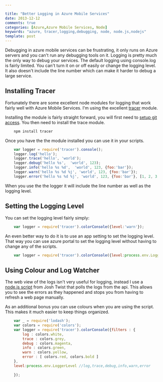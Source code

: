 ```yaml
---

title: "Better Logging in Azure Mobile Services"
date: 2013-12-12
comments: true
categories: [Azure,Azure Mobile Services, Node]
keywords: "azure, tracer,logging,debugging, node, node.js,nodejs" 
template: post
---
```


Debugging in azure mobile services can be frustrating,  it only runs on Azure servers and you can't run any debugging tools on it.  Logging is pretty much the only way to debug your services. The default logging using console.log is fairly limited.  You can't turn it on or off easily or change the logging level. It also doesn't include the line number which can make it harder to debug a large service.
<!--more-->

## Installing Tracer ##
Fortunately there are some excellent node modules for logging that work fairly well with Azure Mobile Services. I'm using the excellent [tracer](https://github.com/baryon/tracer) module. 

Installing the module is fairly straight forward, you will first need to [setup git access](http://www.windowsazure.com/en-us/develop/mobile/tutorials/store-scripts-in-source-control/). You then need to install the trace module.
```javascript
    npm install tracer
```
Once you have the the module installed you can use it in your scripts.
```javascript
    var logger = require('tracer').console();
    logger.log('hello');
    logger.trace('hello', 'world');
    logger.debug('hello %s',  'world', 123);
    logger.info('hello %s %d',  'world', 123, {foo:'bar'});
    logger.warn('hello %s %d %j', 'world', 123, {foo:'bar'});
    logger.error('hello %s %d %j', 'world', 123, {foo:'bar'}, [1, 2, 3, 4], Object);
```
When you use the the logger it will include the line number as well as the logging level.

## Setting the Logging Level ##

You can set the logging level fairly simply:
```javascript
    var logger = require('tracer').colorConsole({level:'warn'});
```
An even better way to do it is to use an app setting to set the logging level.  That way you can use azure portal to set the logging level without having to change any of the scripts.
```javascript
    var logger = require('tracer').colorConsole({level:process.env.LoggerLevel});
```
## Using Colour and Log Watcher ##
The web view of the logs isn't very useful for logging, instead I use a [node.js script](http://www.thejoyofcode.com/A_Mobile_Services_Log_Watcher_Day_6_.aspx) from Josh Twist that polls the logs from the api. This allows you to see the errors as they happened and stops you from having to refresh a web page manually.

As an additional bonus you can use colours when you are using the script. This makes it much easier to keep things organized.
```javascript
    var _ = require('lodash');
    var colors = require('colors');
    var logger = require('tracer').colorConsole({filters : {
	    log : colors.white,
	    trace : colors.grey,
	    debug : colors.magenta,
	    info : colors.green,
	    warn : colors.yellow,
	    error : [ colors.red, colors.bold ]
    },
    level:process.env.LoggerLevel //log,trace,debug,info,warn,error
    
    });
```